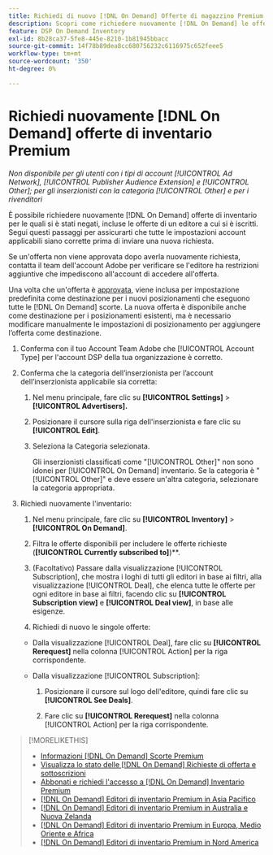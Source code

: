 ```yaml
---
title: Richiedi di nuovo [!DNL On Demand] Offerte di magazzino Premium
description: Scopri come richiedere nuovamente [!DNL On Demand] le offerte precedentemente negate.
feature: DSP On Demand Inventory
exl-id: 8b28ca37-5fe8-445e-8210-1b81945bbacc
source-git-commit: 14f78b89dea8cc680756232c6116975c652feee5
workflow-type: tm+mt
source-wordcount: '350'
ht-degree: 0%

---
```


# Richiedi nuovamente [!DNL On Demand] offerte di inventario Premium

*Non disponibile per gli utenti con i tipi di account [!UICONTROL Ad Network], [!UICONTROL Publisher Audience Extension] e [!UICONTROL Other]; per gli inserzionisti con la categoria [!UICONTROL Other] e per i rivenditori*

È possibile richiedere nuovamente [!DNL On Demand] offerte di inventario per le quali si è stati negati, incluse le offerte di un editore a cui si è iscritti. Segui questi passaggi per assicurarti che tutte le impostazioni account applicabili siano corrette prima di inviare una nuova richiesta.

Se un&#39;offerta non viene approvata dopo averla nuovamente richiesta, contatta il team dell&#39;account Adobe per verificare se l&#39;editore ha restrizioni aggiuntive che impediscono all&#39;account di accedere all&#39;offerta.

Una volta che un&#39;offerta è [approvata](/help/dsp/inventory/on-demand-inventory-view-status.md), viene inclusa per impostazione predefinita come destinazione per i nuovi posizionamenti che eseguono tutte le [!DNL On Demand] scorte. La nuova offerta è disponibile anche come destinazione per i posizionamenti esistenti, ma è necessario modificare manualmente le impostazioni di posizionamento per aggiungere l’offerta come destinazione.

1. Conferma con il tuo Account Team Adobe che [!UICONTROL Account Type] per l&#39;account DSP della tua organizzazione è corretto.

1. Conferma che la categoria dell’inserzionista per l’account dell’inserzionista applicabile sia corretta:

   1. Nel menu principale, fare clic su **[!UICONTROL Settings]** > **[!UICONTROL Advertisers].**

   1. Posizionare il cursore sulla riga dell&#39;inserzionista e fare clic su **[!UICONTROL Edit]**.

   1. Seleziona la Categoria selezionata.

      Gli inserzionisti classificati come &quot;[!UICONTROL Other]&quot; non sono idonei per [!UICONTROL On Demand] inventario. Se la categoria è &quot;[!UICONTROL Other]&quot; e deve essere un&#39;altra categoria, selezionare la categoria appropriata<!-- [category](/help/dsp/admin/advertiser-settings.md) -->.

1. Richiedi nuovamente l&#39;inventario:

   1. Nel menu principale, fare clic su **[!UICONTROL Inventory]** > **[!UICONTROL On Demand]**.

   1. Filtra le offerte disponibili per includere le offerte richieste (**[!UICONTROL Currently subscribed to]**)**.

   1. (Facoltativo) Passare dalla visualizzazione [!UICONTROL Subscription], che mostra i loghi di tutti gli editori in base ai filtri, alla visualizzazione [!UICONTROL Deal], che elenca tutte le offerte per ogni editore in base ai filtri, facendo clic su **[!UICONTROL Subscription view]** e **[!UICONTROL Deal view]**, in base alle esigenze.

   1. Richiedi di nuovo le singole offerte:

   * Dalla visualizzazione [!UICONTROL Deal], fare clic su **[!UICONTROL Rerequest]** nella colonna [!UICONTROL Action] per la riga corrispondente.

   * Dalla visualizzazione [!UICONTROL Subscription]:

      1. Posizionare il cursore sul logo dell&#39;editore, quindi fare clic su **[!UICONTROL See Deals]**.

      1. Fare clic su **[!UICONTROL Rerequest]** nella colonna [!UICONTROL Action] per la riga corrispondente.

>[!MORELIKETHIS]
>
>* [Informazioni [!DNL On Demand] Scorte Premium](on-demand-inventory-about.md)
>* [Visualizza lo stato delle  [!DNL On Demand] Richieste di offerta e sottoscrizioni](on-demand-inventory-view-status.md)
>* [Abbonati e richiedi l&#39;accesso a [!DNL On Demand] Inventario Premium](on-demand-inventory-subscribe.md)
>* [[!DNL On Demand] Editori di inventario Premium in Asia Pacifico](on-demand-inventory-publishers-apac.md)
>* [[!DNL On Demand] Editori di inventario Premium in Australia e Nuova Zelanda](on-demand-inventory-publishers-anz.md)
>* [[!DNL On Demand] Editori di inventario Premium in Europa, Medio Oriente e Africa](on-demand-inventory-publishers-emea.md)
>* [[!DNL On Demand] Editori di inventario Premium in Nord America](on-demand-inventory-publishers-na.md)
